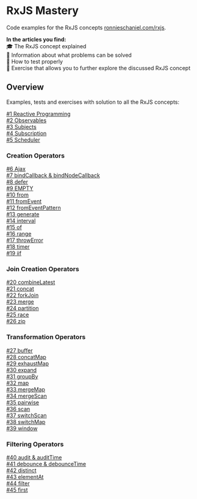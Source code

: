 # RxJS Mastery

Code examples for the RxJS concepts [ronnieschaniel.com/rxjs](https://ronnieschaniel.com/rxjs/).

**In the articles you find:**<br/>
🎓 The RxJS concept explained <br/>
🚧 Information about what problems can be solved <br/>
🚦 How to test properly <br/>
💪 Exercise that allows you to further explore the discussed RxJS concept <br/> 
 

## Overview <br />
Examples, tests and exercises with solution to all the RxJS concepts:

[#1 Reactive Programming](https://github.com/rschaniel/rxjs_in_x_lessons/tree/main/src/1_reactive_programming)<br/>
[#2 Observables](https://github.com/rschaniel/rxjs_in_x_lessons/tree/main/src/2_observable)<br/>
[#3 Subjects](https://github.com/rschaniel/rxjs_in_x_lessons/tree/main/src/3_subjects)<br/>
[#4 Subscription](https://github.com/rschaniel/rxjs_in_x_lessons/tree/main/src/4_subscription)<br/>
[#5 Scheduler](https://github.com/rschaniel/rxjs_in_x_lessons/tree/main/src/5_scheduler)<br/>

### Creation Operators
[#6 Ajax](https://github.com/rschaniel/rxjs_in_x_lessons/tree/main/src/6_ajax)<br/>
[#7 bindCallback & bindNodeCallback](https://github.com/rschaniel/rxjs_in_x_lessons/tree/main/src/7_bindCallback_bindNodeCallback)<br/>
[#8 defer](https://github.com/rschaniel/rxjs_in_x_lessons/tree/main/src/8_defer)<br/>
[#9 EMPTY](https://github.com/rschaniel/rxjs_in_x_lessons/tree/main/src/9_empty)<br/>
[#10 from](https://github.com/rschaniel/rxjs_in_x_lessons/tree/main/src/10_from)<br/>
[#11 fromEvent](https://github.com/rschaniel/rxjs_in_x_lessons/tree/main/src/11_fromEvent)<br/>
[#12 fromEventPattern](https://github.com/rschaniel/rxjs_in_x_lessons/tree/main/src/12_fromEventPattern)<br/>
[#13 generate](https://github.com/rschaniel/rxjs_in_x_lessons/tree/main/src/13_generate)<br/>
[#14 interval](https://github.com/rschaniel/rxjs_in_x_lessons/tree/main/src/14_interval)<br/>
[#15 of](https://github.com/rschaniel/rxjs_in_x_lessons/tree/main/src/15_of)<br/>
[#16 range](https://github.com/rschaniel/rxjs_in_x_lessons/tree/main/src/16_range)<br/>
[#17 throwError](https://github.com/rschaniel/rxjs_in_x_lessons/tree/main/src/17_throwError)<br/>
[#18 timer](https://github.com/rschaniel/rxjs_in_x_lessons/tree/main/src/18_timer)<br/>
[#19 iif](https://github.com/rschaniel/rxjs_in_x_lessons/tree/main/src/19_iif)<br/>

### Join Creation Operators
[#20 combineLatest](https://github.com/rschaniel/rxjs_in_x_lessons/tree/main/src/20_combineLatest)<br/>
[#21 concat](https://github.com/rschaniel/rxjs_in_x_lessons/tree/main/src/21_concat)<br/>
[#22 forkJoin](https://github.com/rschaniel/rxjs_in_x_lessons/tree/main/src/22_forkJoin)<br/>
[#23 merge](https://github.com/rschaniel/rxjs_in_x_lessons/tree/main/src/23_merge)<br/>
[#24 partition](https://github.com/rschaniel/rxjs_in_x_lessons/tree/main/src/24_partition)<br/>
[#25 race](https://github.com/rschaniel/rxjs_in_x_lessons/tree/main/src/25_race)<br/>
[#26 zip](https://github.com/rschaniel/rxjs_in_x_lessons/tree/main/src/26_zip)<br/>

### Transformation Operators
[#27 buffer](https://github.com/rschaniel/rxjs_in_x_lessons/tree/main/src/27_buffer)<br/>
[#28 concatMap](https://github.com/rschaniel/rxjs_in_x_lessons/tree/main/src/28_concatMap_concatMapTo)<br/>
[#29 exhaustMap](https://github.com/rschaniel/rxjs_in_x_lessons/tree/main/src/29_exhaustMap)<br/>
[#30 expand](https://github.com/rschaniel/rxjs_in_x_lessons/tree/main/src/30_expand)<br/>
[#31 groupBy](https://github.com/rschaniel/rxjs_in_x_lessons/tree/main/src/31_groupBy)<br/>
[#32 map](https://github.com/rschaniel/rxjs_in_x_lessons/tree/main/src/32_map)<br/>
[#33 mergeMap](https://github.com/rschaniel/rxjs_in_x_lessons/tree/main/src/33_mergeMap)<br/>
[#34 mergeScan](https://github.com/rschaniel/rxjs_in_x_lessons/tree/main/src/34_mergeScan)<br/>
[#35 pairwise](https://github.com/rschaniel/rxjs_in_x_lessons/tree/main/src/35_pairwise)<br/>
[#36 scan](https://github.com/rschaniel/rxjs_in_x_lessons/tree/main/src/36_scan)<br/>
[#37 switchScan](https://github.com/rschaniel/rxjs_in_x_lessons/tree/main/src/37_switchScan)<br/>
[#38 switchMap](https://github.com/rschaniel/rxjs_in_x_lessons/tree/main/src/38_switchMap)<br/>
[#39 window](https://github.com/rschaniel/rxjs_in_x_lessons/tree/main/src/39_window)<br/>

### Filtering Operators
[#40 audit & auditTime](https://github.com/rschaniel/rxjs_in_x_lessons/tree/main/src/40_audit_auditTime)<br/>
[#41 debounce & debounceTime](https://github.com/rschaniel/rxjs_in_x_lessons/tree/main/src/41_debounce_debounceTime)<br/>
[#42 distinct](https://github.com/rschaniel/rxjs_in_x_lessons/tree/main/src/42_distinct)<br/>
[#43 elementAt](https://github.com/rschaniel/rxjs_in_x_lessons/tree/main/src/43_elementAt)<br/>
[#44 filter](https://github.com/rschaniel/rxjs_in_x_lessons/tree/main/src/44_filter)<br/>
[#45 first](https://github.com/rschaniel/rxjs_in_x_lessons/tree/main/src/45_first)<br/>


